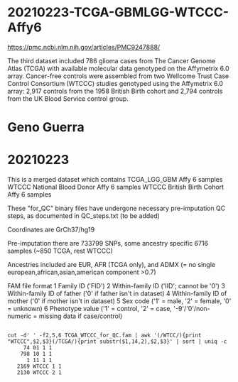 
#	20210223-TCGA-GBMLGG-WTCCC-Affy6

https://pmc.ncbi.nlm.nih.gov/articles/PMC9247888/


The third dataset included 786 glioma cases from The Cancer Genome Atlas (TCGA) with available molecular data genotyped on the Affymetrix 6.0 array. Cancer-free controls were assembled from two Wellcome Trust Case Control Consortium (WTCCC) studies genotyped using the Affymetrix 6.0 array: 2,917 controls from the 1958 British Birth cohort and 2,794 controls from the UK Blood Service control group.




# Geno Guerra
# 20210223

This is a merged dataset which contains 
TCGA_LGG_GBM Affy 6 samples
WTCCC National Blood Donor Affy 6 samples
WTCCC British Birth Cohort Affy 6 samples

These "for_QC" binary files have undergone necessary pre-imputation QC steps, as documented in QC_steps.txt (to be added) 

Coordinates are GrCh37/hg19

Pre-imputation there are 733799 SNPs, some ancestry specific
6716 samples (~850 TCGA, rest WTCCC)

Ancestries included are EUR, AFR (TCGA only), and ADMX (= no single european,african,asian,american component >0.7)
 

FAM file format
1 Family ID ('FID')
2 Within-family ID ('IID'; cannot be '0')
3 Within-family ID of father ('0' if father isn't in dataset)
4 Within-family ID of mother ('0' if mother isn't in dataset)
5 Sex code ('1' = male, '2' = female, '0' = unknown)
6 Phenotype value ('1' = control, '2' = case, '-9'/'0'/non-numeric = missing data if case/control)


```

cut -d' ' -f2,5,6 TCGA_WTCCC_for_QC.fam | awk '(/WTCC/){print "WTCCC",$2,$3}(/TCGA/){print substr($1,14,2),$2,$3}' | sort | uniq -c
     74 01 1 1
    798 10 1 1
      1 11 1 1
   2169 WTCCC 1 1
   2130 WTCCC 2 1

```


